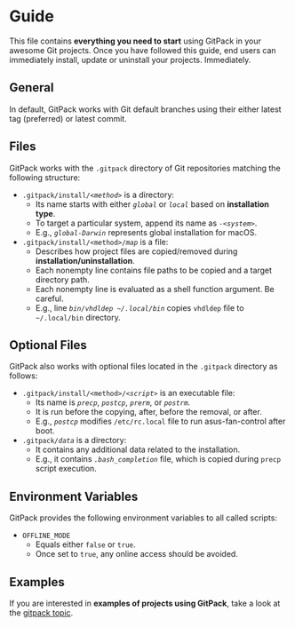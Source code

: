 # Guide

This file contains **everything you need to start** using GitPack in your awesome Git projects. Once you have followed this guide, end users can immediately install, update or uninstall your projects. Immediately.

## General

In default, GitPack works with Git default branches using their either latest tag (preferred) or latest commit.

## Files

GitPack works with the `.gitpack` directory of Git repositories matching the following structure:

* `.gitpack/install/`*`<method>`* is a directory:
  * Its name starts with either *`global`* or *`local`* based on **installation type**.
  * To target a particular system, append its name as *`-<system>`*.
  * E.g., *`global-Darwin`* represents global installation for macOS.
* `.gitpack/install/<method>/`*`map`* is a file:
  * Describes how project files are copied/removed during **installation/uninstallation**.
  * Each nonempty line contains file paths to be copied and a target directory path.
  * Each nonempty line is evaluated as a shell function argument. Be careful.
  * E.g., line *`bin/vhdldep ~/.local/bin`* copies `vhdldep` file to `~/.local/bin` directory.

## Optional Files

GitPack also works with optional files located in the `.gitpack` directory as follows:

* `.gitpack/install/<method>/`*`<script>`* is an executable file:
  * Its name is *`precp`*, *`postcp`*, *`prerm`*, or *`postrm`*.
  * It is run before the copying, after, before the removal, or after.
  * E.g., *`postcp`* modifies `/etc/rc.local` file to run asus-fan-control after boot.
* `.gitpack/`*`data`* is a directory:
  * It contains any additional data related to the installation.
  * E.g., it contains *`.bash_completion`* file, which is copied during `precp` script execution.

## Environment Variables

GitPack provides the following environment variables to all called scripts:

* `OFFLINE_MODE`
  * Equals either `false` or `true`.
  * Once set to `true`, any online access should be avoided.

## Examples

If you are interested in **examples of projects using GitPack**, take a look at the [gitpack topic](https://github.com/topics/gitpack).
